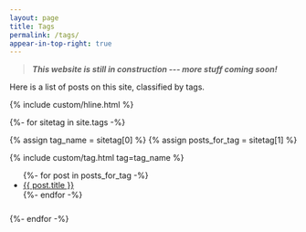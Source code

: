 ```yaml
---
layout: page
title: Tags
permalink: /tags/
appear-in-top-right: true
---
```



> ***This website is still in construction --- more stuff coming soon!***

Here is a list of posts on this site, classified by tags.

<div style="margin-bottom: 1em">
{% include custom/hline.html %}
</div>

{%- for sitetag in site.tags -%}

{% assign tag_name = sitetag[0] %}
{% assign posts_for_tag = sitetag[1] %}

<div style="margin-bottom: 1.75em;">

{% include custom/tag.html tag=tag_name %}

<div style="margin-top: 0.4em">
<ul>
{%- for post in posts_for_tag -%}
<li><a href="{{ post.url }}">{{ post.title }}</a></li>
{%- endfor -%}
</ul>
</div>

</div>

{%- endfor -%}